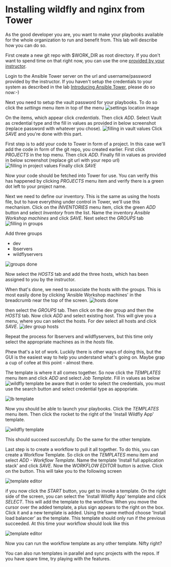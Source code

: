 # Installing wildfly and nginx from Tower

As the good developer you are, you want to make your playbooks available for the whole organization to run and benefit from. This lab will describe how you can do so.

First create a new git repo with $WORK_DIR as root directory. If you don't want to spend time on that right now, you can use the one [provided by your instructor](https://github.com/jacobborella/ansible-roadshow-test).

Login to the Ansible Tower server on the url and username/password provided by the instructor. If you haven't setup the credentials to your system as described in the lab [Introducing Ansible Tower](https://github.com/mglantz/ansible-roadshow/tree/master/labs/lab-7), please do so now:-)

Next you need to setup the vault password for your playbooks. To do so click the *settings* menu item in top of the menu
![settings location image](images/img0.png)

On the items, which appear click *credentials*. Then click *ADD*. Select Vault as credential type and the fill in values as provided in below screenshot (replace password with whatever you chose).
![filling in vault values](images/img1.png)
Click *SAVE* and you're done with this part.

First step is to add your code to Tower in form of a project. In this case we'll add the code in form of the git repo, you created earlier.
First click *PROJECTS* in the top menu. Then click *ADD*. Finally fill in values as provided in below screenshot (replace git url with your repo url)
![filling in project values](images/img2.png)
Finally click *SAVE*

Now your code should be fetched into Tower for use. You can verify this has happened by clicking *PROJECTS* menu item and verify there is a green dot left to your project name.

Next we need to define our inventory. This is the same as using the hosts file, but to have everything under control in Tower, we'll use this mechanism. Click on the *INVENTORIES* menu item, click the green *ADD* button and select *Inventory* from the list. Name the inventory *Ansible Workshop machines* and click *SAVE*. Next select the *GROUPS* tab 
![filling in groups](images/img3.png)

Add three groups
* dev
* lbservers
* wildflyservers

![groups done](images/img4.png)

Now select the *HOSTS* tab and add the three hosts, which has been assigned to you by the instructor.

When that's done, we need to associate the hosts with the groups. This is most easily done by clicking 'Ansible Workshop machines' in the breadcrumb near the top of the screen.
![hosts done](images/img5.png)

then select the *GROUPS* tab. Then click on the dev group and then the *HOSTS* tab. Now click *ADD* and select existing host. This will give you a menu, where you can select the hosts. For dev select all hosts and click *SAVE*.
![dev group hosts](images/img6.png)

Repeat the process for lbservers and wildflyservers, but this time only select the appropriate machines as in the *hosts* file.

Phew that's a lot of work. Luckily there is other ways of doing this, but the GUI is the easiest way to help you understand what's going on. Maybe grap a cup of cofee at this point - almost there.

The template is where it all comes together. So now click the *TEMPLATES* menu item and click *ADD* and select *Job Template*. Fill in values as below
![wildfly template](images/img7.png)
be aware that in order to select the credentials, you must use the search button and select credential type as appopriate.

![lb template](images/img8.png)

Now you should be able to launch your playbooks. Click the *TEMPLATES* menu item. Then click the rocket to the right of the 'Install Wildfly App' template.

![wildfly template](images/img9.png)

This should succeed succesfully. Do the same for the other template.

Last step is to create a workflow to pull it all together. To do this, you can create a Workflow Template. So click on the *TEMPLATES* menu item and select *ADD - Workflow Template*. Name the template 'Install full application stack' and click *SAVE*. Now the *WORKFLOW EDITOR* button is active. Click on the button. This will take you to the following screen

![template editor](images/img10.png)

if you now click the *START* button, you get to invoke a template. On the right side of the screen, you can select the 'Install Wildfly App' template and click *SELECT*. This will add the template to the workflow. When you move the cursor over the added template, a plus sign appears to the right on the box. Click it and a new template is added. Using the same method choose 'Install load balancer' as the template. This template should only run if the previous succeeded. At this time your workflow should look like this

![template editor](images/img11.png)

Now you can run the workflow template as any other template. Nifty right?

You can also run templates in parallel and sync projects with the repos. If you have spare time, try playing with the features.
